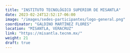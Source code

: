 ```yaml
---
title: "INSTITUTO TECNOLÓGICO SUPERIOR DE MISANTLA"
date: 2023-02-24T12:52:17-06:00
image: "/images/sedes-participantes/logo-general.png"
coordinator: "GALDINO MARTÍNEZ FLORES" 
location: "MISANTLA, VERACRUZ"
link: "https://misantla.tecnm.mx/"
weight: 21
draft: true
---
```


